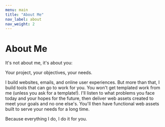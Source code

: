 ```yaml
---
menu: main
title: "About Me"
nav_label: about
nav_weight: 2
---
```


# About Me

It's not about me, it's about you:

Your project, your objectives, your needs.

I build websites, emails, and online user experiences.  But more than that, I build tools that can go to work for you.  You won't get templated work from me (unless you ask for a template!).  I'll listen to what problems you face today and your hopes for the future, then deliver web assets created to meet your goals and no one else's.  You'll then have functional web assets built to serve your needs for a long time. 

Because everything I do, I do it for you.